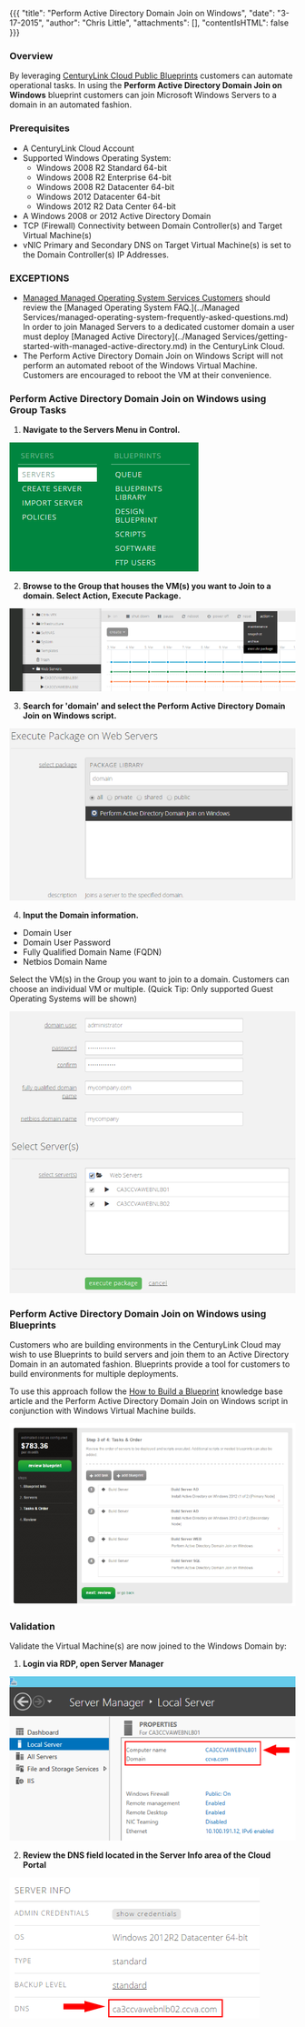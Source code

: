 {{{
  "title": "Perform Active Directory Domain Join on Windows",
  "date": "3-17-2015",
  "author": "Chris Little",
  "attachments": [],
  "contentIsHTML": false
}}}

### Overview

By leveraging [CenturyLink Cloud Public Blueprints](centurylink-cloud-public-blueprint-packages.md) customers can automate operational tasks.  In using the **Perform Active Directory Domain Join on Windows** blueprint customers can join Microsoft Windows Servers to a domain in an automated fashion.

### Prerequisites

* A CenturyLink Cloud Account
* Supported Windows Operating System:
    * Windows 2008 R2 Standard 64-bit
    * Windows 2008 R2 Enterprise 64-bit
    * Windows 2008 R2 Datacenter 64-bit
    * Windows 2012 Datacenter 64-bit
    * Windows 2012 R2 Data Center 64-bit
* A Windows 2008 or 2012 Active Directory Domain
* TCP (Firewall) Connectivity between Domain Controller(s) and Target Virtual Machine(s)
* vNIC Primary and Secondary DNS on Target Virtual Machine(s) is set to the Domain Controller(s) IP Addresses.  

### EXCEPTIONS

* [Managed Managed Operating System Services Customers](http://www.centurylinkcloud.com/managed-services/operating-system) should review the [Managed Operating System FAQ.](../Managed Services/managed-operating-system-frequently-asked-questions.md)  In order to join Managed Servers to a dedicated customer domain a user must deploy [Managed Active Directory](../Managed Services/getting-started-with-managed-active-directory.md) in the CenturyLink Cloud.
* The Perform Active Directory Domain Join on Windows Script will not perform an automated reboot of the Windows Virtual Machine.  Customers are encouraged to reboot the VM at their convenience.

### Perform Active Directory Domain Join on Windows using Group Tasks

1. **Navigate to the Servers Menu in Control.**

  <img src="../images/Perform_Active_Directory_Domain_Join_on_Windows_01.png">

2. **Browse to the Group that houses the VM(s) you want to Join to a domain. Select Action, Execute Package.**

  <img src="../images/Perform_Active_Directory_Domain_Join_on_Windows_02.png">

3. **Search for '<strong>domain</strong>' and select the <strong>Perform Active Directory Domain Join on Windows</strong> script.**

  <img src="../images/Perform_Active_Directory_Domain_Join_on_Windows_03.png">

4. **Input the Domain information.**

  - Domain User
  - Domain User Password
  - Fully Qualified Domain Name (FQDN)
  - Netbios Domain Name

  Select the VM(s) in the Group you want to join to a domain. Customers can choose an individual VM or multiple. (Quick Tip: Only supported Guest Operating Systems will be shown)

  <img src="../images/Perform_Active_Directory_Domain_Join_on_Windows_04.png">

### Perform Active Directory Domain Join on Windows using Blueprints

  Customers who are building environments in the CenturyLink Cloud may wish to use Blueprints to build servers and join them to an Active Directory Domain in an automated fashion. Blueprints provide a tool for customers to build environments for multiple deployments.

  To use this approach follow the [How to Build a Blueprint](how-to-build-a-blueprint.md) knowledge base article and the Perform Active Directory Domain Join on Windows script in conjunction with Windows Virtual Machine builds.

  <img src="../images/Perform_Active_Directory_Domain_Join_on_Windows_05.png">

### Validation

Validate the Virtual Machine(s) are now joined to the Windows Domain by:

1. **Login via RDP, open Server Manager**

  <img src="../images/Perform_Active_Directory_Domain_Join_on_Windows_06.png">

2.  **Review the DNS field located in the Server Info area of the Cloud Portal**

  <img src="../images/Perform_Active_Directory_Domain_Join_on_Windows_07.png">
  
